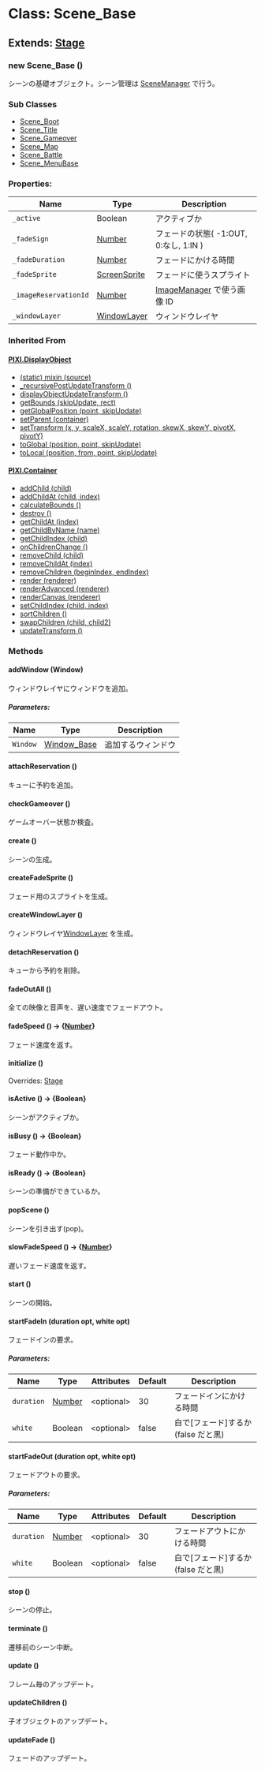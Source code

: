 # Class: Scene_Base

## Extends: [Stage](Stage.md)

### new Scene_Base ()

シーンの基礎オブジェクト。シーン管理は [SceneManager](SceneManager.md) で行う。

### Sub Classes

- [Scene_Boot](Scene_Boot.md)
- [Scene_Title](Scene_Title.md)
- [Scene_Gameover](Scene_Gameover.md)
- [Scene_Map](Scene_Map.md)
- [Scene_Battle](Scene_Battle.md)
- [Scene_MenuBase](Scene_MenuBase.md)

### Properties:

| Name                  | Type                            | Description                                   |
| --------------------- | ------------------------------- | --------------------------------------------- |
| `_active`             | Boolean                         | アクティブか                                  |
| `_fadeSign`           | [Number](Number.md)             | フェードの状態( -1:OUT, 0:なし, 1:IN )        |
| `_fadeDuration`       | [Number](Number.md)             | フェードにかける時間                          |
| `_fadeSprite`         | [ScreenSprite](ScreenSprite.md) | フェードに使うスプライト                      |
| `_imageReservationId` | [Number](Number.md)             | [ImageManager](ImageManager.md) で使う画像 ID |
| `_windowLayer`        | [WindowLayer](WindowLayer.md)   | ウィンドウレイヤ                              |

### Inherited From

#### [PIXI.DisplayObject](PIXI.DisplayObject.md)

- [(static) mixin (source)](PIXI.DisplayObject.md#static-mixin-source)
- [\_recursivePostUpdateTransform ()](PIXI.DisplayObject.md#_recursivepostupdatetransform-)
- [displayObjectUpdateTransform ()](PIXI.DisplayObject.md#displayobjectupdatetransform-)
- [getBounds (skipUpdate, rect)](PIXI.DisplayObject.md#getbounds-skipupdate-rect--pixirectangle)
- [getGlobalPosition (point, skipUpdate)](PIXI.DisplayObject.md#getglobalposition-point-skipupdate--pixipoint)
- [setParent (container)](PIXI.DisplayObject.md#setparent-container--pixicontainer)
- [setTransform (x, y, scaleX, scaleY, rotation, skewX, skewY, pivotX, pivotY)](PIXI.DisplayObject.md#settransform-x-y-scalex-scaley-rotation-skewx-skewy-pivotx-pivoty--pixidisplayobject)
- [toGlobal (position, point, skipUpdate)](PIXI.DisplayObject.md#toglobal-position-point-skipupdate--pixipoint)
- [toLocal (position, from, point, skipUpdate)](PIXI.DisplayObject.md#tolocal-position-from-point-skipupdate--pixipoint)

#### [PIXI.Container](PIXI.Container.md)

- [addChild (child) ](PIXI.Container.md#addchild-child--pixidisplayobject)
- [addChildAt (child, index)](PIXI.Container.md#addchildat-child-index--pixidisplayobject)
- [calculateBounds ()](PIXI.Container.md#calculatebounds-)
- [destroy ()](PIXI.Container.md#destroy-)
- [getChildAt (index)](PIXI.Container.md#getchildat-index--pixidisplayobject)
- [getChildByName (name)](PIXI.Container.md#getchildbyname-name--pixidisplayobject)
- [getChildIndex (child)](PIXI.Container.md#getchildindex-child--pixidisplayobject)
- [onChildrenChange ()](PIXI.Container.md#onchildrenchange-)
- [removeChild (child)](PIXI.Container.md#removechild-child--pixidisplayobject)
- [removeChildAt (index)](PIXI.Container.md#removechildat-index--pixidisplayobject)
- [removeChildren (beginIndex, endIndex)](PIXI.Container.md#removechildren-beginindex-endindex--arraypixidisplayobject)
- [render (renderer)](PIXI.Container.md#render-renderer)
- [renderAdvanced (renderer)](PIXI.Container.md#renderadvanced-renderer)
- [renderCanvas (renderer)](PIXI.Container.md#rendercanvas-renderer)
- [setChildIndex (child, index)](PIXI.Container.md#setchildindex-child-index)
- [sortChildren ()](PIXI.Container.md#sortchildren-)
- [swapChildren (child, child2)](PIXI.Container.md#swapchildren-child-child2)
- [updateTransform ()](PIXI.Container.md#updatetransform-)

### Methods

#### addWindow (Window)

ウィンドウレイヤにウィンドウを追加。

##### Parameters:

| Name     | Type                          | Description        |
| -------- | ----------------------------- | ------------------ |
| `Window` | [Window_Base](Window_Base.md) | 追加するウィンドウ |

#### attachReservation ()

キューに予約を追加。

#### checkGameover ()

ゲームオーバー状態か検査。

#### create ()

シーンの生成。

#### createFadeSprite ()

フェード用のスプライトを生成。

#### createWindowLayer ()

ウィンドウレイヤ[WindowLayer](WindowLayer.md) を生成。

#### detachReservation ()

キューから予約を削除。

#### fadeOutAll ()

全ての映像と音声を、遅い速度でフェードアウト。

#### fadeSpeed () → {[Number](Number.md)}

フェード速度を返す。

#### initialize ()

Overrides: [Stage](Stage.md#initialize-)

#### isActive () → {Boolean}

シーンがアクティブか。

#### isBusy () → {Boolean}

フェード動作中か。

#### isReady () → {Boolean}

シーンの準備ができているか。

#### popScene ()

シーンを引き出す(pop)。

#### slowFadeSpeed () → {[Number](Number.md)}

遅いフェード速度を返す。

#### start ()

シーンの開始。

#### startFadeIn (duration opt, white opt)

フェードインの要求。

##### Parameters:

| Name       | Type                | Attributes       | Default | Description                        |
| ---------- | ------------------- | ---------------- | ------- | ---------------------------------- |
| `duration` | [Number](Number.md) | &lt;optional&gt; | 30      | フェードインにかける時間           |
| `white`    | Boolean             | &lt;optional&gt; | false   | 白で[フェード]するか(false だと黒) |

#### startFadeOut (duration opt, white opt)

フェードアウトの要求。

##### Parameters:

| Name       | Type                | Attributes       | Default | Description                        |
| ---------- | ------------------- | ---------------- | ------- | ---------------------------------- |
| `duration` | [Number](Number.md) | &lt;optional&gt; | 30      | フェードアウトにかける時間         |
| `white`    | Boolean             | &lt;optional&gt; | false   | 白で[フェード]するか(false だと黒) |

#### stop ()

シーンの停止。

#### terminate ()

遷移前のシーン中断。

#### update ()

フレーム毎のアップデート。

#### updateChildren ()

子オブジェクトのアップデート。

#### updateFade ()

フェードのアップデート。
